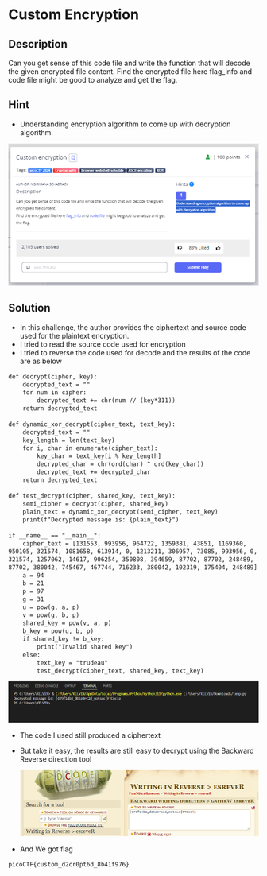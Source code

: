 # **Custom Encryption**
## **Description**
Can you get sense of this code file and write the function that will decode the given encrypted file content.
Find the encrypted file here flag_info and code file might be good to analyze and get the flag.
## **Hint**
- Understanding encryption algorithm to come up with decryption algorithm.
  
![custom](./images/custom.PNG)
## **Solution**
- In this challenge, the author provides the ciphertext and source code used for the plaintext encryption.
- I tried to read the source code used for encryption
- I tried to reverse the code used for decode and the results of the code are as below
```
def decrypt(cipher, key):
    decrypted_text = ""
    for num in cipher:
        decrypted_text += chr(num // (key*311))
    return decrypted_text

def dynamic_xor_decrypt(cipher_text, text_key):
    decrypted_text = ""
    key_length = len(text_key)
    for i, char in enumerate(cipher_text):
        key_char = text_key[i % key_length]
        decrypted_char = chr(ord(char) ^ ord(key_char))
        decrypted_text += decrypted_char
    return decrypted_text
    
def test_decrypt(cipher, shared_key, text_key):
    semi_cipher = decrypt(cipher, shared_key)
    plain_text = dynamic_xor_decrypt(semi_cipher, text_key)
    print(f"Decrypted message is: {plain_text}")

if __name__ == "__main__":
    cipher_text = [131553, 993956, 964722, 1359381, 43851, 1169360, 950105, 321574, 1081658, 613914, 0, 1213211, 306957, 73085, 993956, 0, 321574, 1257062, 14617, 906254, 350808, 394659, 87702, 87702, 248489, 87702, 380042, 745467, 467744, 716233, 380042, 102319, 175404, 248489]
    a = 94
    b = 21
    p = 97
    g = 31
    u = pow(g, a, p)
    v = pow(g, b, p)
    shared_key = pow(v, a, p)
    b_key = pow(u, b, p)
    if shared_key != b_key:
        print("Invalid shared key")
    else:
        text_key = "trudeau"
        test_decrypt(cipher_text, shared_key, text_key)

```  
   ![custom](./images/custom2.PNG)
- The code I used still produced a ciphertext
- But take it easy, the results are still easy to decrypt using the Backward Reverse direction tool

  ![custom](./images/custom3.PNG)
- And We got flag
```
picoCTF{custom_d2cr0pt6d_8b41f976}
```
